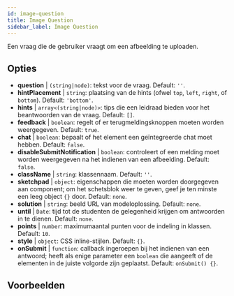```yaml
---
id: image-question 
title: Image Question
sidebar_label: Image Question
---
```


Een vraag die de gebruiker vraagt om een afbeelding te uploaden.

## Opties

* __question__ | `(string|node)`: tekst voor de vraag. Default: `''`.
* __hintPlacement__ | `string`: plaatsing van de hints (ofwel `top`, `left`, `right`, of `bottom`). Default: `'bottom'`.
* __hints__ | `array<(string|node)>`: tips die een leidraad bieden voor het beantwoorden van de vraag. Default: `[]`.
* __feedback__ | `boolean`: regelt of er terugmeldingsknoppen moeten worden weergegeven. Default: `true`.
* __chat__ | `boolean`: bepaalt of het element een geïntegreerde chat moet hebben. Default: `false`.
* __disableSubmitNotification__ | `boolean`: controleert of een melding moet worden weergegeven na het indienen van een afbeelding. Default: `false`.
* __className__ | `string`: klassennaam. Default: `''`.
* __sketchpad__ | `object`: eigenschappen die moeten worden doorgegeven aan <Sketchpad /> component; om het schetsblok weer te geven, geef je ten minste een leeg object `{}` door. Default: `none`.
* __solution__ | `string`: beeld URL van modeloplossing. Default: `none`.
* __until__ | `Date`: tijd tot de studenten de gelegenheid krijgen om antwoorden in te dienen. Default: `none`.
* __points__ | `number`: maximumaantal punten voor de indeling in klassen. Default: `10`.
* __style__ | `object`: CSS inline-stijlen. Default: `{}`.
* __onSubmit__ | `function`: callback ingeroepen bij het indienen van een antwoord; heeft als enige parameter een `boolean` die aangeeft of de elementen in de juiste volgorde zijn geplaatst. Default: `onSubmit() {}`.


## Voorbeelden
